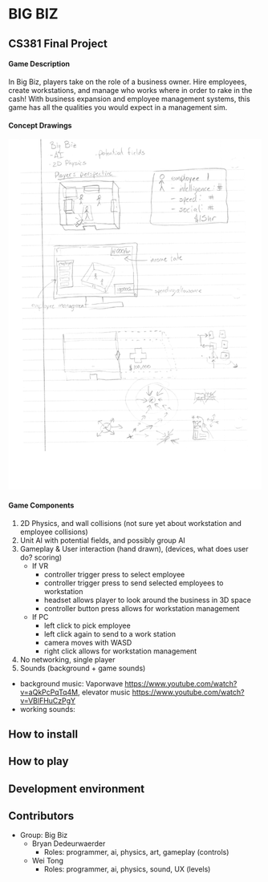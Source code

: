 # BIG BIZ

## CS381 Final Project

#### Game Description
In Big Biz, players take on the role of a business owner. Hire employees, create workstations, and manage who works where in order to rake in the cash! With business expansion and employee management systems, this game has all the qualities you would expect in a management sim.

#### Concept Drawings

![](img/game-concept.jpg)

#### Game Components
1. 2D Physics, and wall collisions (not sure yet about workstation and employee collisions)
2. Unit AI with potential fields, and possibly group AI
3. Gameplay & User interaction (hand drawn), (devices, what does user do? scoring)
      * If VR
         - controller trigger press to select employee
         - controller trigger press to send selected employees to workstation
         - headset allows player to look around the business in 3D space
         - controller button press allows for workstation management
      * If PC
         - left click to pick employee
         - left click again to send to a work station
         - camera moves with WASD
         - right click allows for workstation management
4. No networking, single player
5. Sounds (background + game sounds)
  * background music: Vaporwave https://www.youtube.com/watch?v=aQkPcPqTq4M, elevator music https://www.youtube.com/watch?v=VBlFHuCzPgY
  * working sounds:

## How to install

## How to play

## Development environment

## Contributors
- Group: Big Biz
   * Bryan Dedeurwaerder
      * Roles: programmer, ai, physics, art, gameplay (controls)   
   * Wei Tong
      * Roles: programmer, ai, physics, sound, UX (levels)
